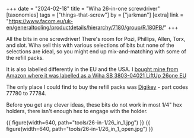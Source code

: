 +++
date = "2024-02-18"
title = "Wiha 26-in-one screwdriver"
[taxonomies]
tags = ["things-that-screw"]
by = ["jarkman"]
[extra]
link = "https://www.facom.eu/uk-en/generaltooling/productdetails/hierarchy/7180/group/R.180PB/"
+++

All the bits in one screwdriver! There's room for Pozi, Phillips, Allen, Torx, and slot. Wiha sell this with various selections of bits but none of the selections are ideal, so you might end up mix-and-matching with some of the refill packs.

It is also labelled differently in the EU and the USA. I [bought mine from Amazon where it was labelled as a Wiha SB 3803-04021 LiftUp 26one EU](https://www.amazon.co.uk/dp/B084HLPS54/ref=pe_27063361_485629781_TE_item?th=1)

The only place I could find to buy the refill packs was [Digikey](https://www.digikey.co.uk/en/products/detail/wiha/77784/11512945) - part codes 77780 to 77784.

Before you get any clever ideas, these bits do not work in most 1/4" hex holders, there isn't enough hex to engage with the holder.

{{ figure(width=640, path="tools/26-in-1/26_in_1.jpg") }}
{{ figure(width=640, path="tools/26-in-1/26_in_1_open.jpg") }}
